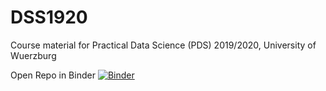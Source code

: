 # DSS1920

Course material for Practical Data Science (PDS) 2019/2020, University of Wuerzburg

Open Repo in Binder [![Binder](https://mybinder.org/badge_logo.svg)](https://mybinder.org/v2/gh/wi3jmu/DSS1920/master)
